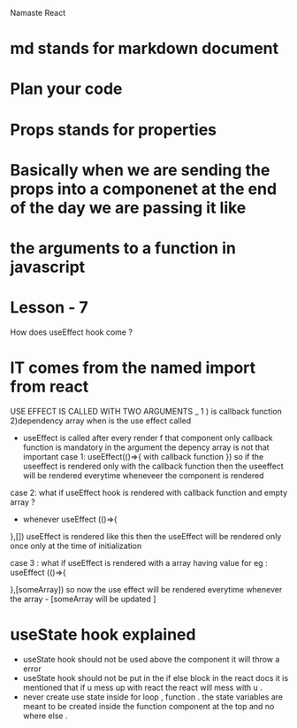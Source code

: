 Namaste React

# md stands for markdown document

# Plan your code

<!-- * Header
    - Navbar
        -logo
        - anchor links (Home, About us , contact us , cart)
* Body
    -searchbar and search button
    -Resaturant card container
      - cards (6)
      -rating , cuisine ,image , restaurant name
* Footer
    - copyright
    - Description about  the company .   -->

# Props stands for properties

# Basically when we are sending the props into a componenet at the end of the day we are passing it like

# the arguments to a function in javascript

# Lesson - 7

How does useEffect hook come ?

# IT comes from the named import from react

USE EFFECT IS CALLED WITH TWO ARGUMENTS \_
1 ) is callback function
2)dependency array
when is the use effect called

- useEffect is called after every render f that component
  only callback function is mandatory in the argument the depency array is not that important
  case 1:
  useEffect(()=>{
  with callback function
  })
  so if the useeffect is rendered only with the callback function then the useeffect will be rendered everytime wheneveer the component is rendered

case 2:
what if useEffect hook is rendered with callback function and empty array ?

- whenever
  useEffect (()=>{

},[])
useEffect is rendered like this then the useEffect will be rendered only once only at the time of initialization

case 3 :
what if useEffect is rendered with a array having value for eg :
useEffect (()=>{

},[someArray])
so now the use effect will be rendered everytime whenever the array - [someArray will be updated ]


# useState hook explained

- useState hook should not be used above the component it will throw a error 
- useState hook should not  be put in the if else block in the react docs it is mentioned that if u mess up with react the react will  mess with u .
- never create use state inside for loop , function . the state variables are meant to be created inside the function component at the top and no where else .
